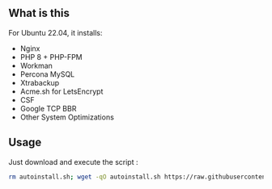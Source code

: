 ## What is this
For Ubuntu 22.04, it installs: 
- Nginx
- PHP 8 + PHP-FPM
- Workman
- Percona MySQL
- Xtrabackup
- Acme.sh for LetsEncrypt
- CSF
- Google TCP BBR 
- Other System Optimizations

## Usage

Just download and execute the script :

```sh
rm autoinstall.sh; wget -qO autoinstall.sh https://raw.githubusercontent.com/vovler/nginx-php8-workman-percona_mysql-letsencrypt-csf-ubuntu22.04/master/autoinstall.sh && chmod +x autoinstall.sh && ./autoinstall.sh;
```
